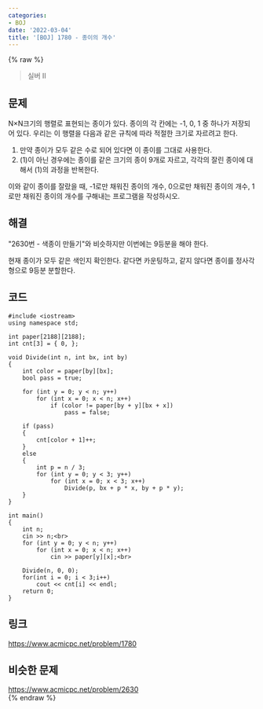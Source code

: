 ```yaml
---
categories:
- BOJ
date: '2022-03-04'
title: '[BOJ] 1780 - 종이의 개수'
---
```


{% raw %}
>실버 II

## 문제
N×N크기의 행렬로 표현되는 종이가 있다. 종이의 각 칸에는 -1, 0, 1 중 하나가 저장되어 있다. 우리는 이 행렬을 다음과 같은 규칙에 따라 적절한 크기로 자르려고 한다.

1.  만약 종이가 모두 같은 수로 되어 있다면 이 종이를 그대로 사용한다.
2.  (1)이 아닌 경우에는 종이를 같은 크기의 종이 9개로 자르고, 각각의 잘린 종이에 대해서 (1)의 과정을 반복한다.

이와 같이 종이를 잘랐을 때, -1로만 채워진 종이의 개수, 0으로만 채워진 종이의 개수, 1로만 채워진 종이의 개수를 구해내는 프로그램을 작성하시오.

##  해결
"2630번 - 색종이 만들기"와 비슷하지만 이번에는 9등분을 해야 한다.

현재 종이가 모두 같은 색인지 확인한다. 같다면 카운팅하고, 같지 않다면 종이를 정사각형으로 9등분 분할한다.

## 코드
```
#include <iostream>
using namespace std;

int paper[2188][2188];
int cnt[3] = { 0, };

void Divide(int n, int bx, int by)
{
	int color = paper[by][bx];
	bool pass = true;

	for (int y = 0; y < n; y++)
		for (int x = 0; x < n; x++)
			if (color != paper[by + y][bx + x])
				pass = false;

	if (pass)
	{
		cnt[color + 1]++;
	}
	else
	{
		int p = n / 3;
		for (int y = 0; y < 3; y++)
			for (int x = 0; x < 3; x++)
				Divide(p, bx + p * x, by + p * y);
	}
}

int main()
{
	int n;
	cin >> n;<br>
	for (int y = 0; y < n; y++)
		for (int x = 0; x < n; x++)
			cin >> paper[y][x];<br>

	Divide(n, 0, 0);
	for(int i = 0; i < 3;i++)
		cout << cnt[i] << endl;
	return 0;
}
```

## 링크
https://www.acmicpc.net/problem/1780<br>

## 비슷한 문제
https://www.acmicpc.net/problem/2630<br>
{% endraw %}